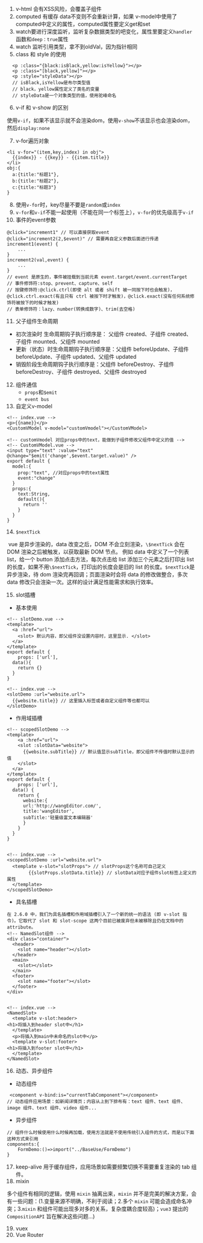 1. v-html 会有XSS风险，会覆盖子组件
2. computed 有缓存 data不变则不会重新计算，如果 v-model中使用了computed中定义的属性，computed属性要定义get和set
3. watch要进行深度监听，监听复杂数据类型的吧变化，属性里要定义`handler`函数和`deep：true`属性
4. watch 监听引用类型，拿不到oldVal，因为指针相同
5. class 和 style 的使用

```vue
  <p :class="{black:isBlack,yellow:isYellow}"></p>
  <p :class="[black,yellow]"></p>
  <p :style="styleData"></p>
  // isBlack,isYellow是布尔类型值
  // black，yellow属性定义了类名的变量
  // styleData是一个对象类型的值，使用驼峰命名
```

6. v-if 和 v-show 的区别

​	使用`v-if`，如果不该显示就不会渲染dom，使用`v-show`不该显示也会渲染dom，然后`display:none`

7. v-for遍历对象

```vue
<li v-for="(item,key,index) in obj">
  {{index}} - {{key}} - {{item.title}}
</li>
obj:{
  a:{title:"标题1"},
  b:{title:"标题2"},
  c:{title:"标题3"}
}
```

8. 使用`v-for`时，key尽量不要是`random`或`index`
9. `v-for`和`v-if`不能一起使用（不能在同一个标签上），`v-for`的优先级高于`v-if`
10. 事件的event参数

```vue
@click="increment1" // 可以直接获取event
@click="increment2(2,$event)" // 需要再自定义参数后面进行传递
increment1(event) {
	...
}
increment2(val,event) {
	...
}
// event 是原生的，事件被挂载到当前元素 event.target/event.currentTarget
// 事件修饰符:stop、prevent、capture、self
// 按键修饰符:@click.ctrl(即使 alt 或者 shift 被一同按下时也会触发)，@click.ctrl.exact(有且只有 ctrl 被按下时才触发)，@click.exact(没有任何系统修饰符被按下的时候才触发)
// 表单修饰符：lazy、number(转换成数字)、trim(去空格)
```

11. 父子组件生命周期

- 初次渲染时 生命周期钩子执行顺序是： 父组件 created、子组件 created、子组件 mounted、父组件 mounted
-  更新（状态）时生命周期钩子执行顺序是：父组件 beforeUpdate、子组件 beforeUpdate、子组件 updated、父组件 updated
- 销毁阶段生命周期钩子执行顺序是：父组件 beforeDestroy、子组件 beforeDestroy、子组件 destroyed、父组件 destroyed

12. 组件通信
    - `props`和`$emit`
    - `event bus`
13. 自定义v-model

```vue
<!-- index.vue -->
<p>{{name}}</p>
<CustomVModel v-model="customVmodel"></CustomVModel>

<!-- customVmodel 对应props中的text，能做到子组件修改父组件中定义的值 -->
<!-- CustomVModel.vue -->
<input type="text" :value="text" @change="$emit('change',$event.target.value)" />
export default {
  model:{
    prop:"text", //对应props中的text属性
    event:"change"
  }
  props:{
    text:String,
    default(){
      return ''
    }
  }
}
```

14. `$nextTick`

​		vue 是异步渲染的，data 改变之后，DOM 不会立刻渲染，`\$nextTick` 会在 DOM 渲染之后被触发，以获取最新 DOM 节点。 例如 data 中定义了一个列表 list，给一个 button 添加点击方法，每次点击给 list 添加三个元素之后打印出 list 的长度，如果不用`\$nextTick`，打印出的长度会是旧的 list 的长度。`$nextTick`是异步渲染，待 dom 渲染完再回调；页面渲染时会将 data 的修改做整合，多次 data 修改只会渲染一次。这样的设计满足性能需求和执行效率。

15. slot插槽

- 基本使用

```vue
<!-- slotDemo.vue -->
<template>
  <a :href="url">
    <slot> 默认内容，即父组件没设置内容时，这里显示. </slot>
  </a>
</template>
export default {
	props: ['url'],
  data(){
    return {}
  }
}

<!-- index.vue -->
<slotDemo :url="website.url">
  {{website.title}} // 这里插入标签或者自定义组件等也都可以
</slotDemo>
```

- 作用域插槽

```vue
<!-- scopedSlotDemo -->
<template>
	<a :href="url">
    <slot :slotData="website">
      {{website.subTitle}} // 默认值显示subTitle，即父组件不传值时默认显示的值
    </slot>
  </a>
</template>
export default {
	props: ['url'],
  data() {
    return {
      website:{
      url:'http://wangEditor.com/',
      title:'wangEditor',
      subTitle:'轻量级富文本编辑器'
      }
    }
  }
}


<!-- index.vue -->
<scopedSlotDemo :url="website.url">
  <template v-slot="slotProps"> // slotProps这个名称可自己定义
		{{slotProps.slotData.title}} // slotData对应子组件slot标签上定义的属性
  </template>
</scopedSlotDemo>
```



- 具名插槽

```vue
在 2.6.0 中，我们为具名插槽和作用域插槽引入了一个新的统一的语法 (即 v-slot 指令)。它取代了 slot 和 slot-scope 这两个目前已被废弃但未被移除且仍在文档中的 attribute。
<!-- NamedSlot组件 -->
<div class="container">
  <header>
    <slot name="header"></slot>
  </header>
  <main>
    <slot></slot>
  </main>
  <footer>
    <slot name="footer"></slot>
  </footer>
</div>


<!-- index.vue -->
<NamedSlot>
  <template v-slot:header>
<h1>将插入到header slot中</h1>
  </template>
  <p>将插入到main中未命名的slot中</p>
  <template v-slot:footer>
<h1>将插入到footer slot中</h1>
  </template>
</NamedSlot>
```

16. 动态、异步组件

- 动态组件

```vue
 <component v-bind:is="currentTabComponent"></component>
// 动态组件应用场景：如新闻详情页；内容从上到下排布有：text 组件、text 组件、image 组件、text 组件、video 组件...
```

- 异步组件

```vue
// 组件什么时候使用什么时候再加载，使用方法就是不使用传统引入组件的方式，而是以下面这种方式来引用
components:{
	FormDemo:()=>import("../BaseUse/FormDemo")
}
```



17. keep-alive 用于缓存组件，应用场景如需要频繁切换不需要重复渲染的 tab 组件。
18. mixin   

多个组件有相同的逻辑，使用 `mixin` 抽离出来，`mixin` 并不是完美的解决方案，会有一些问题：(1.变量来源不明确，不利于阅读；2.多个 `mixin` 可能会造成命名冲突；3.`mixin` 和组件可能出现多对多的关系，复杂度耦合度较高)；`vue3` 提出的 `CompositionAPI` 旨在解决这些问题...)

19. vuex
20. Vue Router

